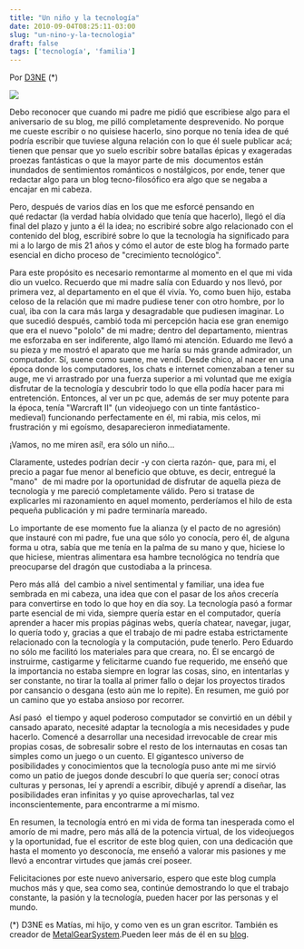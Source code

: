 ```yaml
---
title: "Un niño y la tecnología"
date: 2010-09-04T08:25:11-03:00
slug: "un-nino-y-la-tecnologia"
draft: false
tags: ['tecnología', 'familia']
---
```


Por [D3NE](http://d3ne.com/) (\*)

![](/images/2010/09/BASE_Dragon_at_Computer.jpg)

Debo reconocer que cuando mi padre me pidió que escribiese algo para el
aniversario de su blog, me pilló completamente desprevenido. No porque
me cueste escribir o no quisiese hacerlo, sino porque no tenía idea de
qué  podría escribir que tuviese alguna relación con lo que él suele
publicar acá; tienen que pensar que yo suelo escribir sobre batallas
épicas y exageradas proezas fantásticas o que la mayor parte de mis 
documentos están inundados de sentimientos románticos o nostálgicos, por
ende, tener que redactar algo para un blog tecno-filosófico era algo que
se negaba a encajar en mi cabeza.

Pero, después de varios días en los que me esforcé pensando en
qué redactar (la verdad había olvidado que tenía que hacerlo), llegó el
día final del plazo y junto a él la idea; no escribiré sobre algo
relacionado con el contenido del blog, escribiré sobre lo que la
tecnología ha significado para mi a lo largo de mis 21 años y cómo el
autor de este blog ha formado parte esencial en dicho proceso de
"crecimiento tecnológico".

Para este propósito es necesario remontarme al momento en el que mi vida
dio un vuelco. Recuerdo que mi madre salía con Eduardo y nos llevó, por
primera vez, al departamento en el que él vivía. Yo, como buen hijo,
estaba celoso de la relación que mi madre pudiese tener con otro hombre,
por lo cual, iba con la cara más larga y desagradable que pudiesen
imaginar. Lo que sucedió después, cambió toda mi percepción hacia ese
gran enemigo que era el nuevo "pololo" de mi madre; dentro del
departamento, mientras me esforzaba en ser indiferente, algo llamó mi
atención. Eduardo me llevó a su pieza y me mostró el aparato que me
haría su más grande admirador, un computador. Sí, suene como suene, me
vendí. Desde chico, al nacer en una época donde los computadores, los
chats e internet comenzaban a tener su auge, me vi arrastrado por una
fuerza superior a mi voluntad que me exigía disfrutar de la tecnología y
descubrir todo lo que ella podía hacer para mi entretención. Entonces,
al ver un pc que, además de ser muy potente para la época, tenía
"Warcraft II" (un videojuego con un tinte fantástico-medieval)
funcionando perfectamente en él, mi rabia, mis celos, mi frustración y
mi egoísmo, desaparecieron inmediatamente.

¡Vamos, no me miren así!, era sólo un niño\...

Claramente, ustedes podrían decir -y con cierta razón- que, para mi, el
precio a pagar fue menor al beneficio que obtuve, es decir, entregué la
"mano"  de mi madre por la oportunidad de disfrutar de aquella pieza de
tecnología y me pareció completamente válido. Pero si tratase de
explicarles mi razonamiento en aquel momento, perderíamos el hilo de
esta pequeña publicación y mi padre terminaría mareado.

Lo importante de ese momento fue la alianza (y el pacto de no agresión)
que instauré con mi padre, fue una que sólo yo conocía, pero él, de
alguna forma u otra, sabía que me tenía en la palma de su mano y que,
hiciese lo que hiciese, mientras alimentara esa hambre tecnológica no
tendría que preocuparse del dragón que custodiaba a la princesa.

Pero más allá  del cambio a nivel sentimental y familiar, una idea fue
sembrada en mi cabeza, una idea que con el pasar de los años crecería
para convertirse en todo lo que hoy en día soy. La tecnología pasó a
formar parte esencial de mi vida, siempre quería estar en el computador,
quería aprender a hacer mis propias páginas webs, quería chatear,
navegar, jugar, lo quería todo y, gracias a que el trabajo de mi padre
estaba estrictamente relacionado con la tecnología y la computación,
pude tenerlo. Pero Eduardo no sólo me facilitó los materiales para que
creara, no. Él se encargó de instruirme, castigarme y felicitarme cuando
fue requerido, me enseñó que la importancia no estaba siempre en lograr
las cosas, sino, en intentarlas y ser constante, no tirar la toalla al
primer fallo o dejar los proyectos tirados por cansancio o desgana (esto
aún me lo repite). En resumen, me guió por un camino que yo estaba
ansioso por recorrer.

Así pasó  el tiempo y aquel poderoso computador se convirtió en un débil
y cansado aparato, necesité adaptar la tecnología a mis necesidades y
pude hacerlo. Comencé a desarrollar una necesidad irrevocable de crear
mis propias cosas, de sobresalir sobre el resto de los internautas en
cosas tan simples como un juego o un cuento. El gigantesco universo de
posibilidades y conocimientos que la tecnología puso ante mi me sirvió
como un patio de juegos donde descubrí lo que quería ser; conocí otras
culturas y personas, leí y aprendí a escribir, dibujé y aprendí a
diseñar, las posibilidades eran infinitas y yo quise aprovecharlas, tal
vez inconscientemente, para encontrarme a mí mismo.

En resumen, la tecnología entró en mi vida de forma tan inesperada como
el amorío de mi madre, pero más allá de la potencia virtual, de los
videojuegos y la oportunidad, fue el escritor de este blog quien, con
una dedicación que hasta el momento yo desconocía, me enseñó a valorar
mis pasiones y me llevó a encontrar virtudes que jamás creí poseer.

Felicitaciones por este nuevo aniversario, espero que este blog cumpla
muchos más y que, sea como sea, continúe demostrando lo que el trabajo
constante, la pasión y la tecnología, pueden hacer por las personas y el
mundo.

(\*) D3NE es Matías, mi hijo, y como ven es un gran escritor. También es
creador de [MetalGearSystem](http://www.metalgearsystem.com/).Pueden
leer más de él en su [blog](http://d3ne.com/).


